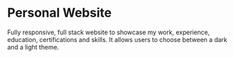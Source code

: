 # Personal Website

Fully responsive, full stack website to showcase my work, experience, education, certifications and skills. It allows users to choose between a dark and a light theme.
